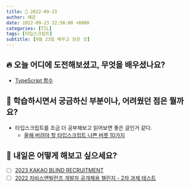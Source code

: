 ```yaml
---
title: 📸 2022-09-23
author: 예은
date: 2022-09-23 22:58:00 +0900
categories: [TIL]
tags: [타입스크립트]
subtitle: [9월 23일 배우고 읽은 것]
---
```


## 🔥 오늘 어디에 도전해보셨고, 무엇을 배우셨나요?

- [TypeScript 함수](/posts/deep-dive-typescript/)

## 🌊 학습하시면서 궁금하신 부분이나, 어려웠던 점은 뭘까요?

- 타입스크립트를 조금 더 공부해보고 읽어보면 좋은 글인거 같다.
  - [올해 버려야 할 타입스크립트 나쁜 버릇 10가지](https://ui.toast.com/posts/ko_20210217)

## 🌟 내일은 어떻게 해보고 싶으세요?

- [ ] [2023 KAKAO BLIND RECRUITMENT](https://career.programmers.co.kr/competitions/2759)
- [ ] [2022 자비스앤빌런즈 개발자 공개채용 챌린지 - 2차 과제 테스트](https://career.programmers.co.kr/competitions/2726)
